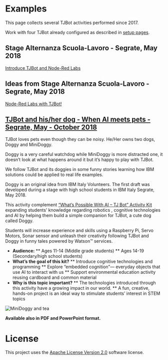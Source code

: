 # Examples

This page collects several TJBot activities performed since 2017.

Work with four TJBot already configured as described in [setup pages](https://github.com/fmanclossi/TJBot-playbook/tree/master/setup).

## Stage Alternanza Scuola-Lavoro - Segrate, May 2018
[Introduce TJBot and Node-Red Labs](https://github.com/fmanclossi/TJBot-playbook/tree/master/examples/Segrate_ASL2018)

## Ideas from Stage Alternanza Scuola-Lavoro - Segrate, May 2018
[Node-Red Labs with TJBot!](https://github.com/fmanclossi/TJBot-playbook/tree/master/examples/Segrate_ASL2018_learn_TJBot_with_Node_Red)

## [TJBot and his/her dog - When AI meets pets - Segrate, May - October 2018](https://github.com/fmanclossi/TJBot-playbook/tree/master/examples/Doggy)

TJBot loves pets even though they can be noisy. He/Her owns two dogs, Doggy and MiniDoggy.

Doggy is a very careful watchdog while MiniDoggy is more distracted one, it doesn’t look at what happens around it but it’s happy to play with TJBot.

We follow TJBot and its doggies in some funny stories learning how IBM solutions could be applied to real life examples.

Doggy is an original idea from IBM Italy Volunteers. The first draft was developed during a stage with high school students in IBM Italy Segrate, May 2018.

This activity complement [“What’s Possible With AI – TJ Bot” Activity Kit](https://www.ibm.com/ibm/responsibility/initiatives/activitykits/tjbot/)  expanding students’ knowledge regarding robotics , cognitive technologies and AI by helping them build a simple companion for TJBot, a cute dog called Doggy. 

Students will increase experience and skills using a Raspberry Pi, Servo Motors, Sonar sensor and unleash their creativity following TJBot and Doggy in funny tales powered by Watson™ services.

* **Audience:**
** Ages 11-14 (Middle grade students)
** Ages 14-19 (Secondary/high school students) 
* **What’s the goal of this kit?**
** Introduce cognitive technologies and programming
** Explore “embedded cognition”— everyday objects that use AI to interact with us
** Support environmental education activity reusing cardboard and common material
* **Why is this topic important?**
** The technologies introduced through this activity have a growing impact in our world.
** A fun, creative, hands-on project is an ideal way to stimulate students’ interest in STEM topics

![MiniDoggy and tea](Doggy/Media/MiniDoggyReduced/MiniDoggyAnimated.gif)

**Available also in PDF and PowerPoint format.**

# License  
This project uses the [Apache License Version 2.0](../../LICENSE) software license.  
